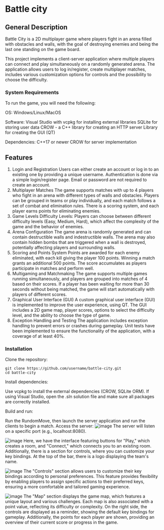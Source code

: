 # Battle city

## General Description
Battle City is a 2D multiplayer game where players fight in an arena filled with obstacles and walls, with the goal of destroying enemies and being the last one standing on the game board. 

This project implements a client-server application where multiple players can connect and play simultaneously on a randomly generated arena. The application allows users to log in/register, create multiplayer matches, includes various customization options for controls and the possibility to choose the difficulty.
### System Requirements
To run the game, you will need the following:

OS: Windows/Linux/MacOS

Software:
Visual Studio with vcpkg for installing external libraries
SQLite for storing user data
CROW - a C++ library for creating an HTTP server
Library for creating the GUI (QT)

Dependencies:
C++17 or newer
CROW for server implementation

## Features
1. Login and Registration
Users can either create an account or log in to an existing one by providing a unique username.
Authentication is done via a simple login/register page. Email or password are not required to create an account.
2. Multiplayer Matches
The game supports matches with up to 4 players who fight in an arena with different types of walls and obstacles.
Players can be grouped in teams or play individually, and each match follows a set of combat and elimination rules.
There is a scoring system, and each player earns points for eliminating enemies.
3. Game Levels
Difficulty Levels: Players can choose between different difficulty levels (Easy, Medium, Hard), which affect the complexity of the game and the behavior of enemies.
4. Arena Configuration
The game arena is randomly generated and can contain destructible walls and indestructible walls.
The arena may also contain hidden bombs that are triggered when a wall is destroyed, potentially affecting players and surrounding walls.
5. Scoring and Points System
Points are awarded for each enemy eliminated, with each kill giving the player 100 points.
Winning a match grants an additional 500 points.
The score accumulates as players participate in matches and perform well.
6. Multigaming and Matchmaking
The game supports multiple games running simultaneously, and players are grouped into matches of 4 based on their scores.
If a player has been waiting for more than 30 seconds without being matched, the game will start automatically with players of different scores.
7. Graphical User Interface (GUI)
A custom graphical user interface (GUI) is implemented to improve the user experience, using QT.
The GUI includes a 2D game map, player scores, options to select the difficulty level, and the ability to choose the type of game.
8. Exception Handling and Testing
The application includes exception handling to prevent errors or crashes during gameplay.
Unit tests have been implemented to ensure the functionality of the application, with a coverage of at least 40%.

### Installation
Clone the repository:
```
git clone https://github.com/username/battle-city.git
cd battle-city
```
Install dependencies:

Use vcpkg to install the external dependencies (CROW, SQLite ORM).
If using Visual Studio, open the .sln solution file and make sure all packages are correctly installed.

Build and run:

Run the RundomMove, then launch the server application and run the clients to begin a match.
Access the server:
![image](https://github.com/user-attachments/assets/d113b509-ad48-47f4-86a1-f2636e17b219)
The server will listen on a specific port (e.g., localhost:8080).

![image](https://github.com/user-attachments/assets/b63cbd0f-748d-4595-9ed9-b721300edd8b)
Here, we have the interface featuring buttons for "Play," which creates a room, and "Connect," which connects you to an existing room. Additionally, there is a section for controls, where you can customize your key bindings. At the top of the bar, there is a logo displaying the team's name.

![image](https://github.com/user-attachments/assets/b4f6e35c-6675-4f53-9ab4-b76c70090c34)
The "Controls" section allows users to customize their key bindings according to personal preferences. This feature provides flexibility by enabling players to assign specific actions to their preferred keys, ensuring a more comfortable and tailored gaming experience.

![image](https://github.com/user-attachments/assets/fd1aa157-477c-47b5-b3b6-e4d4879c1b9f)
The "Map" section displays the game map, which features a unique layout and various challenges. Each map is also associated with a point value, reflecting its difficulty or complexity. On the right side, the controls are displayed as a reminder, showing the default key bindings for gameplay. Additionally, the points for each player are shown, providing an overview of their current score or progress in the game.








